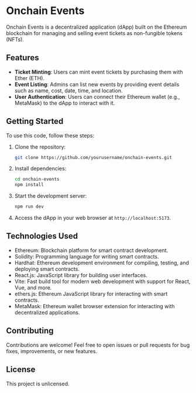 # Onchain Events

Onchain Events is a decentralized application (dApp) built on the Ethereum blockchain for managing and selling event tickets as non-fungible tokens (NFTs).

## Features

- **Ticket Minting**: Users can mint event tickets by purchasing them with Ether (ETH).
- **Event Listing**: Admins can list new events by providing event details such as name, cost, date, time, and location.
- **User Authentication**: Users can connect their Ethereum wallet (e.g., MetaMask) to the dApp to interact with it.

## Getting Started

To use this code, follow these steps:

1. Clone the repository:

   ```bash
   git clone https://github.com/yourusername/onchain-events.git
   ```

2. Install dependencies:

   ```bash
   cd onchain-events
   npm install
   ```

3. Start the development server:

   ```bash
   npm run dev
   ```

4. Access the dApp in your web browser at `http://localhost:5173`.

## Technologies Used

- Ethereum: Blockchain platform for smart contract development.
- Solidity: Programming language for writing smart contracts.
- Hardhat: Ethereum development environment for compiling, testing, and deploying smart contracts.
- React.js: JavaScript library for building user interfaces.
- Vite: Fast build tool for modern web development with support for React, Vue, and more.
- ethers.js: Ethereum JavaScript library for interacting with smart contracts.
- MetaMask: Ethereum wallet browser extension for interacting with decentralized applications.

## Contributing

Contributions are welcome! Feel free to open issues or pull requests for bug fixes, improvements, or new features.

## License

This project is unlicensed.
